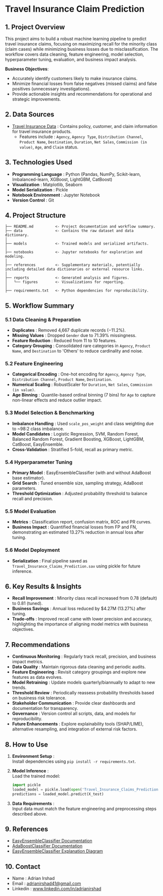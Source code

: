 # Travel Insurance Claim Prediction

## 1. Project Overview

This project aims to build a robust machine learning pipeline to predict travel insurance claims, focusing on maximizing recall for the minority class (claim cases) while minimizing business losses due to misclassification. The workflow covers data cleaning, feature engineering, model selection, hyperparameter tuning, evaluation, and business impact analysis.

**Business Objectives**:  
- Accurately identify customers likely to make insurance claims.  
- Minimize financial losses from false negatives (missed claims) and false positives (unnecessary investigations).  
- Provide actionable insights and recommendations for operational and strategic improvements.  

## 2. Data Sources

- [Travel Insurance Data](https://drive.google.com/drive/u/0/folders/1sRZ5xnpsiMID6RFAVPkQN4RLyivdnLAG) : Contains policy, customer, and claim information for travel insurance products.  
  - Features include : `Agency`, `Agency Type`, `Distribution Channel`, `Product Name`, `Destination`, `Duration`, `Net Sales`, `Commission (in value)`, `Age`, and `Claim` status.

## 3. Technologies Used

- **Programming Language** : Python (Pandas, NumPy, Scikit-learn, Imbalanced-learn, XGBoost, LightGBM, CatBoost)  
- **Visualization** : Matplotlib, Seaborn  
- **Model Serialization** : Pickle  
- **Notebook Environment** : Jupyter Notebook  
- **Version Control** : Git  

## 4. Project Structure

```
├── README.md          <- Project documentation and workflow summary.
├── data               <- Contains the raw dataset and data dictionary.
│
├── models             <- Trained models and serialized artifacts.
│
├── notebooks          <- Jupyter notebooks for exploration and modeling.
│
├── references         <- Supplementary materials, potentially including detailed data dictionaries or external resource links.
│
├── reports            <- Generated analysis and figures.
│   └── figures        <- Visualizations for reporting.
│
├── requirements.txt   <- Python dependencies for reproducibility.
```

## 5. Workflow Summary

### 5.1 Data Cleaning & Preparation

- **Duplicates** : Removed 4,667 duplicate records (−11.2%).  
- **Missing Values** : Dropped `Gender` due to 71.39% missingness.  
- **Feature Reduction** : Reduced from 11 to 10 features.  
- **Category Grouping** : Consolidated rare categories in `Agency`, `Product Name`, and `Destination` to 'Others' to reduce cardinality and noise.  

### 5.2 Feature Engineering

- **Categorical Encoding** : One-hot encoding for `Agency`, `Agency Type`, `Distribution Channel`, `Product Name`, `Destination`.  
- **Numerical Scaling** : RobustScaler for `Duration`, `Net Sales`, `Commission (in value)`.  
- **Age Binning** : Quantile-based ordinal binning (7 bins) for `Age` to capture non-linear effects and reduce outlier impact.

### 5.3 Model Selection & Benchmarking

- **Imbalance Handling** : Used `scale_pos_weight` and class weighting due to ~98:2 class imbalance.  
- **Model Candidates** : Logistic Regression, SVM, Random Forest, Balanced Random Forest, Gradient Boosting, XGBoost, LightGBM, CatBoost, EasyEnsemble.  
- **Cross-Validation** : Stratified 5-fold, recall as primary metric.  

### 5.4 Hyperparameter Tuning

- **Primary Model** : EasyEnsembleClassifier (with and without AdaBoost base estimator).  
- **Grid Search** : Tuned ensemble size, sampling strategy, AdaBoost parameters.  
- **Threshold Optimization** : Adjusted probability threshold to balance recall and precision.  

### 5.5 Model Evaluation

- **Metrics** : Classification report, confusion matrix, ROC and PR curves.  
- **Business Impact** : Quantified financial losses from FP and FN, demonstrating an estimated 13.27% reduction in annual loss after tuning.  

### 5.6 Model Deployment

- **Serialization** : Final pipeline saved as `Travel_Insurance_Claims_Prediction.sav` using pickle for future inference.  

## 6. Key Results & Insights

- **Recall Improvement** : Minority class recall increased from 0.78 (default) to 0.81 (tuned).  
- **Business Savings** : Annual loss reduced by $4.27M (13.27%) after tuning.  
- **Trade-offs** : Improved recall came with lower precision and accuracy, highlighting the importance of aligning model metrics with business objectives.  

## 7. Recommendations

- **Continuous Monitoring** : Regularly track recall, precision, and business impact metrics.  
- **Data Quality** : Maintain rigorous data cleaning and periodic audits.  
- **Feature Engineering** : Revisit category groupings and explore new features as data evolves.  
- **Model Retraining** : Update models quarterly/biannually to adapt to new trends.  
- **Threshold Review** : Periodically reassess probability thresholds based on business risk tolerance.  
- **Stakeholder Communication** : Provide clear dashboards and documentation for transparency.  
- **Governance** : Version control all scripts, data, and models for reproducibility.  
- **Future Enhancements** : Explore explainability tools (SHAP/LIME), alternative resampling, and integration of external risk factors.  

## 8. How to Use

1. **Environment Setup** :  
     Install dependencies using `pip install -r requirements.txt`.  

2. **Model Inference** :  
     Load the trained model:  
     ```python
     import pickle
     loaded_model = pickle.load(open('Travel_Insurance_Claims_Prediction.sav', 'rb'))
     predictions = loaded_model.predict(X_test)
     ```  

3. **Data Requirements** :  
     Input data must match the feature engineering and preprocessing steps described above.  

## 9. References

- [EasyEnsembleClassifier Documentation](https://imbalanced-learn.org/stable/references/generated/imblearn.ensemble.EasyEnsembleClassifier.html)  
- [AdaBoostClassifier Documentation](https://scikit-learn.org/stable/modules/generated/sklearn.ensemble.AdaBoostClassifier.html)
- [EasyEnsembleClassifier Explanation Diagram](https://i.sstatic.net/W7UmY.png)

## 10. Contact

- Name : Adrian Irshad
- Email : adrianirshad41@gmail.com
- Linkedin : www.linkedin.com/in/adrianirshad
